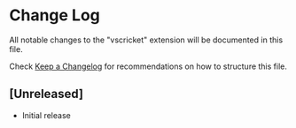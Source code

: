 # Change Log

All notable changes to the "vscricket" extension will be documented in this file.

Check [Keep a Changelog](http://keepachangelog.com/) for recommendations on how to structure this file.

## [Unreleased]

- Initial release